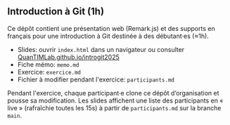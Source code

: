 ## Introduction à Git (1h)

Ce dépôt contient une présentation web (Remark.js) et des supports en français pour une introduction à Git destinée à des débutant·es (≈1h).

- Slides: ouvrir `index.html` dans un navigateur ou consulter [QuanTIMLab.github.io/introgit2025](https://QuanTIMLab.github.io/introgit2025)
- Fiche mémo: `memo.md`
- Exercice: `exercice.md`
- Fichier à modifier pendant l'exercice: `participants.md`

Pendant l'exercice, chaque participant·e clone ce dépôt d’organisation et pousse sa modification. Les slides affichent une liste des participants en « live » (rafraîchie toutes les 15s) à partir de `participants.md` sur la branche `main`.
